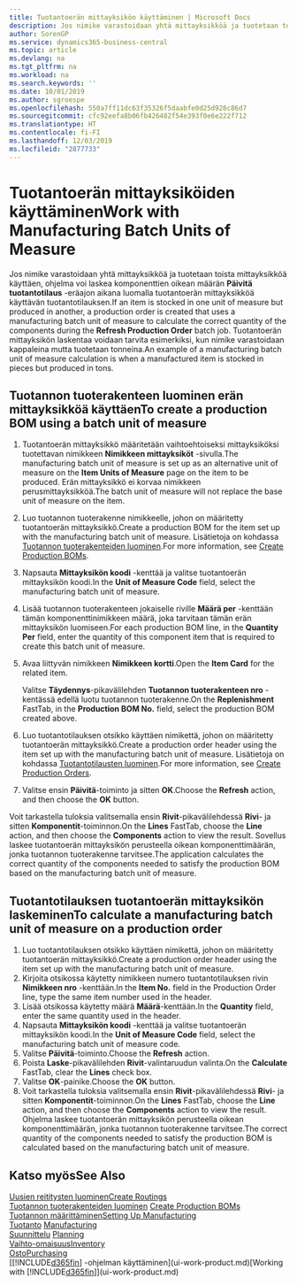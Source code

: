 ```yaml
---
title: Tuotantoerän mittayksikön käyttäminen | Microsoft Docs
description: Jos nimike varastoidaan yhtä mittayksikköä ja tuotetaan toista mittayksikköä käyttäen, tuotantotilauksen on käytettävä tuotantoerän mittayksikköä komponenttien oikean määrän laskemiseen. Tuotantoerän mittayksikön laskentaa voidaan tarvita esimerkiksi, kun nimike varastoidaan kappaleina mutta tuotetaan tonneina.
author: SorenGP
ms.service: dynamics365-business-central
ms.topic: article
ms.devlang: na
ms.tgt_pltfrm: na
ms.workload: na
ms.search.keywords: ''
ms.date: 10/01/2019
ms.author: sgroespe
ms.openlocfilehash: 550a7ff11dc63f35326f5daabfe0d25d928c86d7
ms.sourcegitcommit: cfc92eefa8b06fb426482f54e393f0e6e222f712
ms.translationtype: HT
ms.contentlocale: fi-FI
ms.lasthandoff: 12/03/2019
ms.locfileid: "2877733"
---
```

# <a name="work-with-manufacturing-batch-units-of-measure"></a><span data-ttu-id="87405-104">Tuotantoerän mittayksiköiden käyttäminen</span><span class="sxs-lookup"><span data-stu-id="87405-104">Work with Manufacturing Batch Units of Measure</span></span>
<span data-ttu-id="87405-105">Jos nimike varastoidaan yhtä mittayksikköä ja tuotetaan toista mittayksikköä käyttäen, ohjelma voi laskea komponenttien oikean määrän **Päivitä tuotantotilaus** -eräajon aikana luomalla tuotantoerän mittayksikköä käyttävän tuotantotilauksen.</span><span class="sxs-lookup"><span data-stu-id="87405-105">If an item is stocked in one unit of measure but produced in another, a production order is created that uses a manufacturing batch unit of measure to calculate the correct quantity of the components during the **Refresh Production Order** batch job.</span></span> <span data-ttu-id="87405-106">Tuotantoerän mittayksikön laskentaa voidaan tarvita esimerkiksi, kun nimike varastoidaan kappaleina mutta tuotetaan tonneina.</span><span class="sxs-lookup"><span data-stu-id="87405-106">An example of a manufacturing batch unit of measure calculation is when a manufactured item is stocked in pieces but produced in tons.</span></span>  

## <a name="to-create-a-production-bom-using-a-batch-unit-of-measure"></a><span data-ttu-id="87405-107">Tuotannon tuoterakenteen luominen erän mittayksikköä käyttäen</span><span class="sxs-lookup"><span data-stu-id="87405-107">To create a production BOM using a batch unit of measure</span></span>  
1.  <span data-ttu-id="87405-108">Tuotantoerän mittayksikkö määritetään vaihtoehtoiseksi mittayksiköksi tuotettavan nimikkeen **Nimikkeen mittayksiköt** -sivulla.</span><span class="sxs-lookup"><span data-stu-id="87405-108">The manufacturing batch unit of measure is set up as an alternative unit of measure on the **Item Units of Measure** page on the item to be produced.</span></span> <span data-ttu-id="87405-109">Erän mittayksikkö ei korvaa nimikkeen perusmittayksikköä.</span><span class="sxs-lookup"><span data-stu-id="87405-109">The batch unit of measure will not replace the base unit of measure on the item.</span></span>  
2.  <span data-ttu-id="87405-110">Luo tuotannon tuoterakenne nimikkeelle, johon on määritetty tuotantoerän mittayksikkö.</span><span class="sxs-lookup"><span data-stu-id="87405-110">Create a production BOM for the item set up with the manufacturing batch unit of measure.</span></span> <span data-ttu-id="87405-111">Lisätietoja on kohdassa [Tuotannon tuoterakenteiden luominen](production-how-to-create-production-boms.md).</span><span class="sxs-lookup"><span data-stu-id="87405-111">For more information, see [Create Production BOMs](production-how-to-create-production-boms.md).</span></span>  
3.  <span data-ttu-id="87405-112">Napsauta **Mittayksikön koodi** -kenttää ja valitse tuotantoerän mittayksikön koodi.</span><span class="sxs-lookup"><span data-stu-id="87405-112">In the **Unit of Measure Code** field, select the manufacturing batch unit of measure.</span></span>  
4.  <span data-ttu-id="87405-113">Lisää tuotannon tuoterakenteen jokaiselle riville **Määrä per** -kenttään tämän komponenttinimikkeen määrä, joka tarvitaan tämän erän mittayksikön luomiseen.</span><span class="sxs-lookup"><span data-stu-id="87405-113">For each production BOM line, in the **Quantity Per** field, enter the quantity of this component item that is required to create this batch unit of measure.</span></span>  
5.  <span data-ttu-id="87405-114">Avaa liittyvän nimikkeen **Nimikkeen kortti**.</span><span class="sxs-lookup"><span data-stu-id="87405-114">Open the **Item Card** for the related item.</span></span>  

    <span data-ttu-id="87405-115">Valitse **Täydennys**-pikavälilehden **Tuotannon tuoterakenteen nro** -kentässä edellä luotu tuotannon tuoterakenne.</span><span class="sxs-lookup"><span data-stu-id="87405-115">On the **Replenishment** FastTab, in the **Production BOM No.** field, select the production BOM created above.</span></span>  
6.  <span data-ttu-id="87405-116">Luo tuotantotilauksen otsikko käyttäen nimikettä, johon on määritetty tuotantoerän mittayksikkö.</span><span class="sxs-lookup"><span data-stu-id="87405-116">Create a production order header using the item set up with the manufacturing batch unit of measure.</span></span> <span data-ttu-id="87405-117">Lisätietoja on kohdassa [Tuotantotilausten luominen](production-how-to-create-production-orders.md).</span><span class="sxs-lookup"><span data-stu-id="87405-117">For more information, see [Create Production Orders](production-how-to-create-production-orders.md).</span></span>  
7.  <span data-ttu-id="87405-118">Valitse ensin **Päivitä**-toiminto ja sitten **OK**.</span><span class="sxs-lookup"><span data-stu-id="87405-118">Choose the **Refresh** action, and then choose  the **OK** button.</span></span>  

<span data-ttu-id="87405-119">Voit tarkastella tuloksia valitsemalla ensin **Rivit**-pikavälilehdessä **Rivi**- ja sitten **Komponentit**-toiminnon.</span><span class="sxs-lookup"><span data-stu-id="87405-119">On the **Lines** FastTab, choose the **Line** action, and then choose the **Components** action to view the result.</span></span> <span data-ttu-id="87405-120">Sovellus laskee tuotantoerän mittayksikön perusteella oikean komponenttimäärän, jonka tuotannon tuoterakenne tarvitsee.</span><span class="sxs-lookup"><span data-stu-id="87405-120">The application calculates the correct quantity of the components needed to satisfy the production BOM based on the manufacturing batch unit of measure.</span></span>  

## <a name="to-calculate-a-manufacturing-batch-unit-of-measure-on-a-production-order"></a><span data-ttu-id="87405-121">Tuotantotilauksen tuotantoerän mittayksikön laskeminen</span><span class="sxs-lookup"><span data-stu-id="87405-121">To calculate a manufacturing batch unit of measure on a production order</span></span>  
1.  <span data-ttu-id="87405-122">Luo tuotantotilauksen otsikko käyttäen nimikettä, johon on määritetty tuotantoerän mittayksikkö.</span><span class="sxs-lookup"><span data-stu-id="87405-122">Create a production order header using the item set up with the manufacturing batch unit of measure.</span></span>  
2.  <span data-ttu-id="87405-123">Kirjoita otsikossa käytetty nimikkeen numero tuotantotilauksen rivin **Nimikkeen nro** -kenttään.</span><span class="sxs-lookup"><span data-stu-id="87405-123">In the **Item No.** field in the Production Order line, type the same item number used in the header.</span></span>  
3.  <span data-ttu-id="87405-124">Lisää otsikossa käytetty määrä **Määrä**-kenttään.</span><span class="sxs-lookup"><span data-stu-id="87405-124">In the **Quantity** field, enter the same quantity used in the header.</span></span>  
4.  <span data-ttu-id="87405-125">Napsauta **Mittayksikön koodi** -kenttää ja valitse tuotantoerän mittayksikön koodi.</span><span class="sxs-lookup"><span data-stu-id="87405-125">In the **Unit of Measure Code** field, select the manufacturing batch unit of measure code.</span></span>  
5.  <span data-ttu-id="87405-126">Valitse **Päivitä**-toiminto.</span><span class="sxs-lookup"><span data-stu-id="87405-126">Choose the **Refresh** action.</span></span>
6.  <span data-ttu-id="87405-127">Poista **Laske**-pikavälilehden **Rivit**-valintaruudun valinta.</span><span class="sxs-lookup"><span data-stu-id="87405-127">On the **Calculate** FastTab, clear the **Lines** check box.</span></span>  
7.  <span data-ttu-id="87405-128">Valitse **OK**-painike.</span><span class="sxs-lookup"><span data-stu-id="87405-128">Choose the **OK** button.</span></span>  
8.  <span data-ttu-id="87405-129">Voit tarkastella tuloksia valitsemalla ensin **Rivit**-pikavälilehdessä **Rivi**- ja sitten **Komponentit**-toiminnon.</span><span class="sxs-lookup"><span data-stu-id="87405-129">On the **Lines** FastTab, choose the **Line** action, and then choose the **Components** action to view the result.</span></span> <span data-ttu-id="87405-130">Ohjelma laskee tuotantoerän mittayksikön perusteella oikean komponenttimäärän, jonka tuotannon tuoterakenne tarvitsee.</span><span class="sxs-lookup"><span data-stu-id="87405-130">The correct quantity of the components needed to satisfy the production BOM is calculated based on the manufacturing batch unit of measure.</span></span>  

## <a name="see-also"></a><span data-ttu-id="87405-131">Katso myös</span><span class="sxs-lookup"><span data-stu-id="87405-131">See Also</span></span>  
[<span data-ttu-id="87405-132">Uusien reititysten luominen</span><span class="sxs-lookup"><span data-stu-id="87405-132">Create Routings</span></span>](production-how-to-create-routings.md)  
<span data-ttu-id="87405-133">[Tuotannon tuoterakenteiden luominen](production-how-to-create-production-boms.md)   </span><span class="sxs-lookup"><span data-stu-id="87405-133">[Create Production BOMs](production-how-to-create-production-boms.md)   </span></span>  
[<span data-ttu-id="87405-134">Tuotannon määrittäminen</span><span class="sxs-lookup"><span data-stu-id="87405-134">Setting Up Manufacturing</span></span>](production-configure-production-processes.md)  
<span data-ttu-id="87405-135">[Tuotanto](production-manage-manufacturing.md)  </span><span class="sxs-lookup"><span data-stu-id="87405-135">[Manufacturing](production-manage-manufacturing.md)  </span></span>  
<span data-ttu-id="87405-136">[Suunnittelu](production-planning.md) </span><span class="sxs-lookup"><span data-stu-id="87405-136">[Planning](production-planning.md) </span></span>  
[<span data-ttu-id="87405-137">Vaihto-omaisuus</span><span class="sxs-lookup"><span data-stu-id="87405-137">Inventory</span></span>](inventory-manage-inventory.md)  
[<span data-ttu-id="87405-138">Osto</span><span class="sxs-lookup"><span data-stu-id="87405-138">Purchasing</span></span>](purchasing-manage-purchasing.md)  
<span data-ttu-id="87405-139">[[!INCLUDE[d365fin](includes/d365fin_md.md)] -ohjelman käyttäminen](ui-work-product.md)</span><span class="sxs-lookup"><span data-stu-id="87405-139">[Working with [!INCLUDE[d365fin](includes/d365fin_md.md)]](ui-work-product.md)</span></span>  
